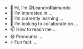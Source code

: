 - 👋 Hi, I’m @LeandroRaimundo
- 👀 I’m interested in ...
- 🌱 I’m currently learning ...
- 💞️ I’m looking to collaborate on ...
- 📫 How to reach me ...
- 😄 Pronouns: ...
- ⚡ Fun fact: ...

<!---
LeandroRaimundo/LeandroRaimundo is a ✨ special ✨ repository because its `README.md` (this file) appears on your GitHub profile.
You can click the Preview link to take a look at your changes.
--->

